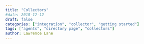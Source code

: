```yaml
---
title: "Collectors"
#date: 2018-12-12
draft: false
categories: ["integration", "collector", "getting started"]
tags: ["agents", "directory page", "collectors"]
author: Lawrence Lane
---
```

